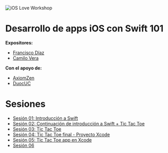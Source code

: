 ![iOS Love Workshop](https://cloud.githubusercontent.com/assets/530662/16805009/4afa94a0-48dc-11e6-8911-4c1c3d94323b.png)
# Desarrollo de apps iOS con Swift 101

**Expositores:**
- [Francisco Díaz](https://github.com/fdiaz)
- [Camilo Vera](https://github.com/camovrbz)

**Con el apoyo de:**
- [AxiomZen](http://axiomzen.co/)
- [DuocUC](http://www.duoc.cl/)

# Sesiones

- [Sesión 01: Introducción a Swift](sesiones/01)
- [Sesión 02: Continuación de introducción a Swift + Tic Tac Toe](sesiones/02)
- [Sesión 03: Tic Tac Toe](sesiones/03)
- [Sesión 04: Tic Tac Toe final - Proyecto Xcode](sesiones/04)
- [Sesión 05: Tic Tac Toe app en Xcode](sesiones/05)
- [Sesión 06](sesiones/06)
